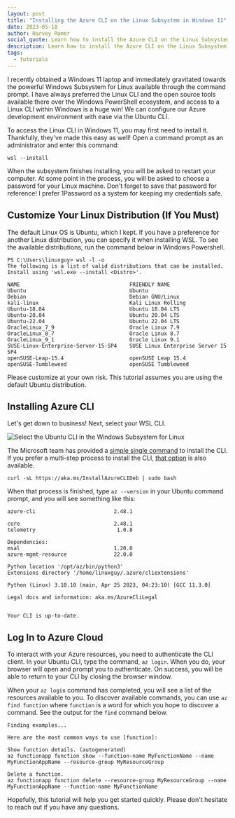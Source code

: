 ```yaml
---
layout: post
title: "Installing the Azure CLI on the Linux Subsystem in Windows 11"
date: 2023-05-18
author: Harvey Ramer
social_quote: Learn how to install the Azure CLI on the Linux Subsystem in Windows 11. This step-by-step guide covers the installation process and authenticating with Azure to manage your resources.
description: Learn how to install the Azure CLI on the Linux Subsystem in Windows 11. 
tags:
  - tutorials
---
```


I recently obtained a Windows 11 laptop and immediately gravitated towards the powerful Windows Subsystem for Linux available through the command prompt. I have always preferred the Linux CLI and the open source tools available there over the Windows PowerShell ecosystem, and access to a Linux CLI within Windows is a huge win! We can configure our Azure development environment with ease via the Ubuntu CLI.

To access the Linux CLI in Windows 11, you may first need to install it. Thankfully, they've made this easy as well! Open a command prompt as an administrator and enter this command:

```
wsl --install
```

When the subsystem finishes installing, you will be asked to restart your computer. At some point in the process, you will be asked to choose a password for your Linux machine. Don't forget to save that password for reference! I prefer 1Password as a system for keeping my credentials safe.

## Customize Your Linux Distribution (If You Must)

The default Linux OS is Ubuntu, which I kept. If you have a preference for another Linux distribution, you can specify it when installing WSL. To see the available distributions, run the command below in Windows Powershell.

```
PS C:\Users\linuxguy> wsl -l -o
The following is a list of valid distributions that can be installed.
Install using 'wsl.exe --install <Distro>'.

NAME                                   FRIENDLY NAME
Ubuntu                                 Ubuntu
Debian                                 Debian GNU/Linux
kali-linux                             Kali Linux Rolling
Ubuntu-18.04                           Ubuntu 18.04 LTS
Ubuntu-20.04                           Ubuntu 20.04 LTS
Ubuntu-22.04                           Ubuntu 22.04 LTS
OracleLinux_7_9                        Oracle Linux 7.9
OracleLinux_8_7                        Oracle Linux 8.7
OracleLinux_9_1                        Oracle Linux 9.1
SUSE-Linux-Enterprise-Server-15-SP4    SUSE Linux Enterprise Server 15 SP4
openSUSE-Leap-15.4                     openSUSE Leap 15.4
openSUSE-Tumbleweed                    openSUSE Tumbleweed
```

Please customize at your own risk. This tutorial assumes you are using the default Ubuntu distribution.

## Installing Azure CLI

Let's get down to business! Next, select your WSL CLI.

![Select the Ubuntu CLI in the Windows Subsystem for Linux](/img/blog/select-wsl-cli.png)

The Microsoft team has provided a [simple single command](https://learn.microsoft.com/en-us/cli/azure/install-azure-cli-linux?pivots=apt#option-1-install-with-one-command) to install the CLI. If you prefer a multi-step process to install the CLI, [that option](https://learn.microsoft.com/en-us/cli/azure/install-azure-cli-linux?pivots=apt#option-2-step-by-step-installation-instructions) is also available.

```
curl -sL https://aka.ms/InstallAzureCLIDeb | sudo bash
```

When that process is finished, type `az --version` in your Ubuntu command prompt, and you will see something like this: 

```
azure-cli                         2.48.1

core                              2.48.1
telemetry                          1.0.8

Dependencies:
msal                              1.20.0
azure-mgmt-resource               22.0.0

Python location '/opt/az/bin/python3'
Extensions directory '/home/linuxguy/.azure/cliextensions'

Python (Linux) 3.10.10 (main, Apr 25 2023, 04:23:10) [GCC 11.3.0]

Legal docs and information: aka.ms/AzureCliLegal


Your CLI is up-to-date.
```

## Log In to Azure Cloud

To interact with your Azure resources, you need to authenticate the CLI client. In your Ubuntu CLI, type the command, `az login`. When you do, your browser will open and prompt you to authenticate. On success, you will be able to return to your CLI by closing the browser window.

When your `az login` command has completed, you will see a list of the resources available to you. To discover available commands, you can use `az find function` where `function` is a word for which you hope to discover a command. See the output for the `find` command below.

```
Finding examples...

Here are the most common ways to use [function]: 

Show function details. (autogenerated)
az functionapp function show --function-name MyFunctionName --name MyFunctionAppName --resource-group MyResourceGroup

Delete a function.
az functionapp function delete --resource-group MyResourceGroup --name MyFunctionAppName --function-name MyFunctionName
```

Hopefully, this tutorial will help you get started quickly. Please don't hesitate to reach out if you have any questions.